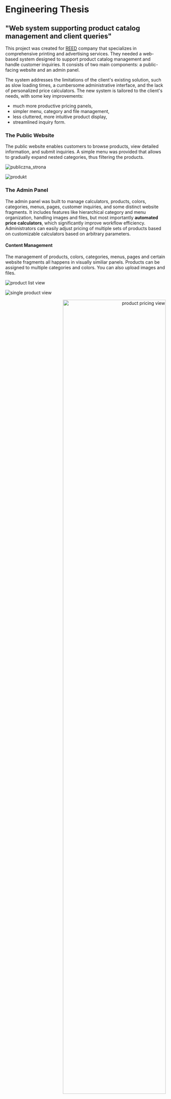 # Engineering Thesis

## "Web system supporting product catalog management and client queries"

This project was created for [REED](https://reed.kalisz.pl/) company that specializes in comprehensive printing and advertising services.
They needed a web-based system designed to support product catalog management and handle customer inquiries. It consists of two main components: a public-facing website and an admin panel.

The system addresses the limitations of the client's existing solution, such as slow loading times, a cumbersome administrative interface, and the lack of personalized price calculators. The new system is tailored to the client's needs, with some key improvements:

- much more productive pricing panels,
- simpler menu, category and file management,
- less cluttered, more intuitive product display,
- streamlined inquiry form.

### The Public Website

The public website enables customers to browse products, view detailed information, and submit inquiries. A simple menu was provided that allows to gradually expand nested categories, thus filtering the products.

![publiczna_strona](screenshots/publiczna_strona.png)

![produkt](screenshots/produkt_1.png)

### The Admin Panel

The admin panel was built to manage calculators, products, colors, categories, menus, pages, customer inquiries, and some distinct website fragments. It includes features like hierarchical category and menu organization, handling images and files, but most importantly **automated price calculators**, which significantly improve workflow efficiency. Administrators can easily adjust pricing of multiple sets of products based on customizable calculators based on arbitrary parameters.

#### Content Management

The management of products, colors, categories, menus, pages and certain website fragments all happens in visually similiar panels. Products can be assigned to multiple categories and colors. You can also upload images and files.

![product list view](screenshots/widok_produkty.png)

![single product view](screenshots/widok_produkt_1.png)

<p align="right">
  <img src="screenshots/widok_produkt_4.jpg" alt="product pricing view" style="width: 80%;">
</p>

<p align="right">
  <img src="screenshots/widok_produkt_6.png" alt="product colors view" style="width: 80%;">
</p>

![alt text](screenshots/widok_kategorie.png)

![alt text](screenshots/widok_pliki.png)

#### Inquiries

A section of the panel is dedicated to managing customer inquiries, as well as adding inquiries not directly submitted through the website.

![alt text](screenshots/widok_zapytania.jpg)

#### Calculators

Without a doubt, the most important feature of the admin panel is the **automated price calculators**. They significantly reduce the time spent on manual calculations and ensures consistent pricing in all products.

![alt text](screenshots/widok_kalkulacje.jpg)

#### Development

The project was developed using agile methodology, with iterative feedback from the client ensuring the system met their expectations.

Technologically, the project leverages Directus (a Backend-as-a-Service solution) for database and API management, ensuring scalability and ease of maintenance. The frontend is built using SvelteKit, chosen for its performance and developer-friendly approach. WebSockets were also introduced (via a custom server aptly named "Heimdall") to enable real-time updates for the admin panel.

| Architecture Diagram                                                                | Use Case Diagram                                                                 |
| ----------------------------------------------------------------------------------- | -------------------------------------------------------------------------------- |
| <img src="screenshots/architektura.png" alt="architektura" style="width: 390px;" /> | <img src="screenshots/usecase.jpg" alt="usecase diagram" style="width: 420px;" > |

### Feedback and Results

Elementary usability tests confirmed the interface's intuitiveness, and performance benchmarks showed significant improvements over the old system. Adding a typical new product from scratch now takes 76 seconds compared to 442 seconds previously. Future enhancements will include automated price and inventory synchronization with external suppliers (via their APIs), scheduling tools for automatic product publication, and further UX improvements both in the admin panel and the public-facing website.

This project demonstrates my ability to deliver a comprehensive, real-world, customer-driven solution that combines technical expertise and a focus on user experience.
